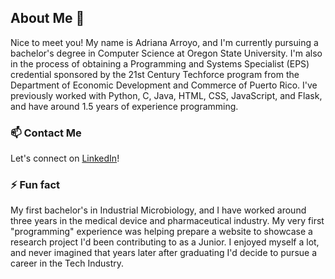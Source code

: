 ## About Me 🌴
Nice to meet you! My name is Adriana Arroyo, and I'm currently pursuing a bachelor's degree in Computer Science at Oregon State University. I'm also in the process of obtaining a Programming and Systems Specialist (EPS) credential sponsored by the 21st Century Techforce program from the Department of Economic Development and Commerce of Puerto Rico. I've previously worked with Python, C, Java, HTML, CSS, JavaScript, and Flask, and have around 1.5 years of experience programming. 

### 📫 Contact Me
Let's connect on [LinkedIn](https://www.linkedin.com/in/arroyofa/)!

### ⚡ Fun fact
My first bachelor's in Industrial Microbiology, and I have worked around three years in the medical device and pharmaceutical industry. My very first "programming" experience was helping prepare a website to showcase a research project I'd been contributing to as a Junior. I enjoyed myself a lot, and never imagined that years later after graduating I'd decide to pursue a career in the Tech Industry.



